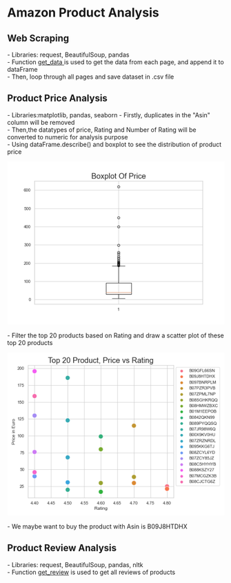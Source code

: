 # Amazon Product Analysis

<h2>Web Scraping</h2>
- Libraries: request, BeautifulSoup, pandas<br>
- Function <a href = 'https://github.com/n-hien/Amazon-Product-Analysis/blob/main/earbudsScraper.py'> get_data </a> is used to get the data from each page, and append it to dataFrame<br>
- Then, loop through all pages and save dataset in .csv file
<h2>Product Price Analysis</h2>
- Libraries:matplotlib, pandas, seaborn
- Firstly, duplicates in the "Asin" column will be removed <br>
- Then,the datatypes of price, Rating and Number of Rating will be converted to numeric for analysis purpose<br>
- Using dataFrame.describe() and boxplot to see the distribution of product price
<p align="center">
  <img src="boxplot.png">
</p>
- Filter the top 20 products based on Rating and draw a scatter plot of these top 20 products
<p align="center">
  <img src="scatterplot.png">
</p>
- We maybe want to buy the product with Asin is B09J8HTDHX

<h2>Product Review Analysis</h2>
- Libraries: request, BeautifulSoup, pandas, nltk<br>
- Function <a href='https://github.com/n-hien/Amazon-Product-Analysis/blob/main/ReviewScraper.ipynb'> get_review</a> is used to get all reviews of products <br>


